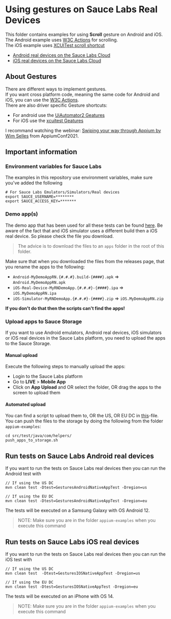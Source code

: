 # Using gestures on Sauce Labs Real Devices
This folder contains examples for using **Scroll** gesture on Android and iOS.  
The Android example uses [W3C Actions](https://appium.io/docs/en/commands/interactions/actions/) for scrolling.  
The iOS example uses [XCUITest scroll shortcut](https://github.com/appium/appium-xcuitest-driver#mobile-scroll)
- [Android real devices on the Sauce Labs Cloud](#run-tests-on-sauce-labs-android-real-devices)
- [iOS real devices on the Sauce Labs Cloud](#run-tests-on-sauce-labs-ios-real-devices)

## About  Gestures
There are different ways to implement gestures.  
If you want cross platform code, meaning the same code for Android and iOS, you can use the [W3C Actions](https://appium.io/docs/en/commands/interactions/actions/).   
There are also driver specific Gesture shortcuts:
- For android use the [UiAutomator2 Geatures](https://appium.io/docs/en/writing-running-appium/android/android-mobile-gestures/)
- For iOS use the [xcuitest Geatures](https://appium.io/docs/en/writing-running-appium/ios/ios-xctest-mobile-gestures/) 

I recommand watching the webinar: [Swiping your way through Appium by Wim Selles](https://www.youtube.com/watch?v=oAJ7jwMNFVU) from AppiumConf2021.

## Important information
### Environment variables for Sauce Labs
The examples in this repository use environment variables, make sure you've added the following

    # For Sauce Labs Emulators/Simulators/Real devices
    export SAUCE_USERNAME=********
    export SAUCE_ACCESS_KEY=*******

### Demo app(s)
The demo app that has been used for all these tests can be found [here](https://github.com/saucelabs/my-demo-app-rn/releases).
Be aware of the fact that and iOS simulator uses a different build then a iOS real device. So please check the file you
download.

> The advice is to download the files to an `apps` folder in the root of this folder.

Make sure that when you downloaded the files from the releases page, that you rename the apps to the following:

- `Android-MyDemoAppRN.{#.#.#}.build-{####}.apk` => `Android.MyDemoAppRN.apk`
- `iOS-Real-Device-MyRNDemoApp.{#.#.#}-{####}.ipa` => `iOS.MyDemoAppRN.ipa`
- `iOS-Simulator-MyRNDemoApp.{#.#.#}-{####}.zip` => `iOS.MyDemoAppRN.zip`

**If you don't do that then the scripts can't find the apps!**

### Upload apps to Sauce Storage
If you want to use Android emulators, Android real devices, iOS simulators or iOS real devices in the Sauce Labs platform, you need to upload 
the apps to the Sauce Storage.

#### Manual upload
Execute the following steps to manually upload the apps:
- Login to the Sauce Labs platform
- Go to **LIVE** > **Mobile App**
- Click on **App Upload** and OR select the folder, OR drag the apps to the screen to upload them

#### Automated upload
You can find a script to upload them to, OR the US, OR EU DC in [this](../../helpers/push_apps_to_storage.sh)-file. You can push the files to the
storage by doing the following from the folder `appium-examples`:

    cd src/test/java/com/helpers/
    push_apps_to_storage.sh

## Run tests on Sauce Labs Android real devices
If you want to run the tests on Sauce Labs real devices then you can run the Android test with

    // If using the US DC
    mvn clean test -Dtest=GesturesAndroidNativeAppTest -Dregion=us
    
    // If using the EU DC
    mvn clean test -Dtest=GesturesAndroidNativeAppTest -Dregion=eu
    
The tests will be executed on a Samsung Galaxy with OS Android 12.

> NOTE: Make sure you are in the folder `appium-examples` when you execute this command

## Run tests on Sauce Labs iOS real devices
If you want to run the tests on Sauce Labs real devices then you can run the iOS test with

    // If using the US DC
    mvn clean test  -Dtest=GesturesIOSNativeAppTest -Dregion=us
    
    // If using the EU DC
    mvn clean test -Dtest=GesturesIOSNativeAppTest -Dregion=eu
    
The tests will be executed on an iPhone with OS 14.

> NOTE: Make sure you are in the folder `appium-examples` when you execute this command